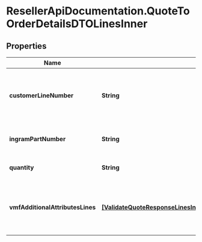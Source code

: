 # ResellerApiDocumentation.QuoteToOrderDetailsDTOLinesInner

## Properties

Name | Type | Description | Notes
------------ | ------------- | ------------- | -------------
**customerLineNumber** | **String** | The reseller&#39;s line item number for reference in their system. | [optional] 
**ingramPartNumber** | **String** | Unique IngramMicro part number. | [optional] 
**quantity** | **String** | The quantity of the line item. | [optional] 
**vmfAdditionalAttributesLines** | [**[ValidateQuoteResponseLinesInnerVmfAdditionalAttributesLinesInner]**](ValidateQuoteResponseLinesInnerVmfAdditionalAttributesLinesInner.md) | The object containing the list of fields required at a line level by the vendor. | [optional] 


